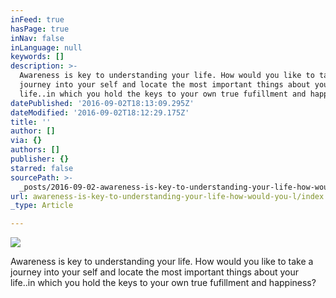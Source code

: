 ```yaml
---
inFeed: true
hasPage: true
inNav: false
inLanguage: null
keywords: []
description: >-
  Awareness is key to understanding your life. How would you like to take a
  journey into your self and locate the most important things about your
  life..in which you hold the keys to your own true fufillment and happiness?
datePublished: '2016-09-02T18:13:09.295Z'
dateModified: '2016-09-02T18:12:29.175Z'
title: ''
author: []
via: {}
authors: []
publisher: {}
starred: false
sourcePath: >-
  _posts/2016-09-02-awareness-is-key-to-understanding-your-life-how-would-you-l.md
url: awareness-is-key-to-understanding-your-life-how-would-you-l/index.html
_type: Article

---
```

![](https://the-grid-user-content.s3-us-west-2.amazonaws.com/e2ed66d3-ed2d-4399-971e-ce57f773fb66.jpg)

Awareness is key to understanding your life. How would you like to take a journey into your self and locate the most important things about your life..in which you hold the keys to your own true fufillment and happiness?